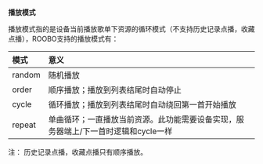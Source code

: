 **播放模式**

播放模式指的是设备当前播放歌单下资源的循环模式（不支持历史记录点播，收藏点播），ROOBO支持的播放模式有：

| 模式 | 意义 |
| :--- | :--- |
| random | 随机播放 |
| order | 顺序播放；播放到列表结尾时自动停止 |
| cycle | 循环播放；播放到列表结尾时自动绕回第一首开始播放 |
| repeat | 单曲循环；一直播放当前资源。此功能需要设备实现，服务器端上/下一首时逻辑和cycle一样 |

注： 历史记录点播，收藏点播只有顺序播放。

